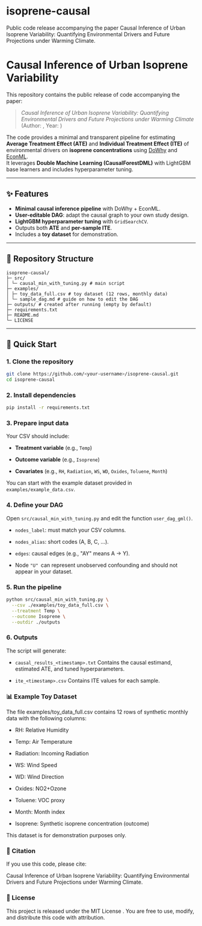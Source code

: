 # isoprene-causal
Public code release accompanying the paper Causal Inference of Urban Isoprene Variability: Quantifying Environmental Drivers and Future Projections under Warming Climate.
# Causal Inference of Urban Isoprene Variability

This repository contains the public release of code accompanying the paper:

> *Causal Inference of Urban Isoprene Variability: Quantifying Environmental Drivers and Future Projections under Warming Climate*  
> (Author: <Your Name>, Year: <YYYY>)

The code provides a minimal and transparent pipeline for estimating **Average Treatment Effect (ATE)** and **Individual Treatment Effect (ITE)** of environmental drivers on **isoprene concentrations** using [DoWhy](https://github.com/py-why/dowhy) and [EconML](https://github.com/microsoft/EconML).  
It leverages **Double Machine Learning (CausalForestDML)** with LightGBM base learners and includes hyperparameter tuning.

---

## ✨ Features
- **Minimal causal inference pipeline** with DoWhy + EconML.  
- **User-editable DAG**: adapt the causal graph to your own study design.  
- **LightGBM hyperparameter tuning** with `GridSearchCV`.  
- Outputs both **ATE** and **per-sample ITE**.  
- Includes a **toy dataset** for demonstration.  

---

## 📂 Repository Structure
```
isoprene-causal/
├─ src/
│ └─ causal_min_with_tuning.py # main script
├─ examples/
│ ├─ toy_data_full.csv # toy dataset (12 rows, monthly data)
│ └─ sample_dag.md # guide on how to edit the DAG
├─ outputs/ # created after running (empty by default)
├─ requirements.txt
├─ README.md
└─ LICENSE
```
---

## 🚀 Quick Start

### 1. Clone the repository
```bash
git clone https://github.com/<your-username>/isoprene-causal.git
cd isoprene-causal
```
### 2. Install dependencies
```bash
pip install -r requirements.txt
```
### 3. Prepare input data

Your CSV should include:

- **Treatment variable** (e.g., ```Temp```)

- **Outcome variable** (e.g., ```Isoprene```)

- **Covariates** (e.g., ```RH```, ```Radiation```, ```WS```, ```WD```, ```Oxides```, ```Toluene```, ```Month```)

You can start with the example dataset provided in ```examples/example_data.csv```.

### 4. Define your DAG

Open ```src/causal_min_with_tuning.py``` and edit the function ```user_dag_gml()```.

- ```nodes_label```: must match your CSV columns.

- ```nodes_alias```: short codes (A, B, C, …).

- ```edges```: causal edges (e.g., "AY" means A → Y).

- Node ```"U" ```can represent unobserved confounding and should not appear in your dataset.


### 5. Run the pipeline
```bash
python src/causal_min_with_tuning.py \
  --csv ./examples/toy_data_full.csv \
  --treatment Temp \
  --outcome Isoprene \
  --outdir ./outputs
```

### 6. Outputs

The script will generate:

- ```causal_results_<timestamp>.txt```
Contains the causal estimand, estimated ATE, and tuned hyperparameters.

- ```ite_<timestamp>.csv```
Contains ITE values for each sample.

### 📊 Example Toy Dataset

The file examples/toy_data_full.csv contains 12 rows of synthetic monthly data with the following columns:

- RH: Relative Humidity

- Temp: Air Temperature

- Radiation: Incoming Radiation

- WS: Wind Speed

- WD: Wind Direction

- Oxides: NO2+Ozone

- Toluene: VOC proxy

- Month: Month index

- Isoprene: Synthetic isoprene concentration (outcome)

This dataset is for demonstration purposes only.

### 📖 Citation

If you use this code, please cite:

Causal Inference of Urban Isoprene Variability: Quantifying Environmental Drivers and Future Projections under Warming Climate.

### 📜 License

This project is released under the MIT License
.
You are free to use, modify, and distribute this code with attribution.
